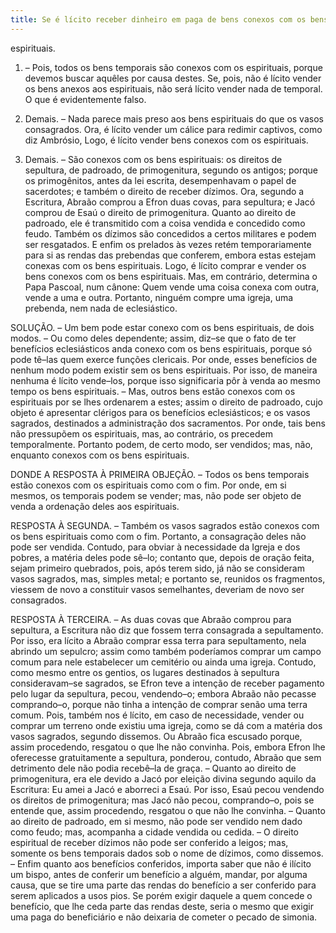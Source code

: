 ```yaml
---
title: Se é lícito receber dinheiro em paga de bens conexos com os bens
---
```


espirituais.  

1. – Pois, todos os bens temporais são conexos com os espirituais, porque devemos buscar aquêles por causa destes. Se, pois, não é lícito vender os bens anexos aos espirituais, não será lícito vender nada de temporal. O que é evidentemente falso. 

2. Demais. – Nada parece mais preso aos bens espirituais do que os vasos consagrados. Ora, é lícito vender um cálice para redimir captivos, como diz Ambrósio, Logo, é lícito vender bens conexos com os espirituais.  

3. Demais. – São conexos com os bens espirituais: os direitos de sepultura, de padroado, de primogenitura, segundo os antigos; porque os primogênitos, antes da lei escrita, desempenhavam o papel de sacerdotes; e também o direito de receber dízimos. Ora, segundo a Escritura, Abraão comprou a Efron duas covas, para sepultura; e Jacó comprou de Esaú o direito de primogenitura. Quanto ao direito de padroado, ele é transmitido com a coisa vendida e concedido como feudo. Também os dízimos são concedidos a certos militares e podem ser resgatados. E enfim os prelados às vezes retém temporariamente para si as rendas das prebendas que conferem, embora estas estejam conexas com os bens espirituais. Logo, é lícito comprar e vender os bens conexos com os bens espirituais.  Mas, em contrário, determina o Papa Pascoal, num cânone: Quem vende uma coisa conexa com outra, vende a uma e outra. Portanto, ninguém compre uma igreja, uma prebenda, nem nada de eclesiástico.  

SOLUÇÃO. – Um bem pode estar conexo com os bens espirituais, de dois modos. – Ou como deles dependente; assim, diz–se que o fato de ter benefícios eclesiásticos anda conexo com os bens espirituais, porque só pode tê–las quem exerce funções clericais. Por onde, esses benefícios de nenhum modo podem existir sem os bens espirituais. Por isso, de maneira nenhuma é lícito vende–los, porque isso significaria pôr à venda ao mesmo tempo os bens espirituais. – Mas, outros bens estão conexos com os espirituais por se lhes ordenarem a estes; assim o direito de padroado, cujo objeto é apresentar clérigos para os benefícios eclesiásticos; e os vasos sagrados, destinados a administração dos sacramentos. Por onde, tais bens não pressupõem os espirituais, mas, ao contrário, os precedem temporalmente. Portanto podem, de certo modo, ser vendidos; mas, não, enquanto conexos com os bens espirituais.  

DONDE A RESPOSTA À PRIMEIRA OBJEÇÃO. – Todos os bens temporais estão conexos com os espirituais como com o fim. Por onde, em si mesmos, os temporais podem se vender; mas, não pode ser objeto de venda a ordenação deles aos espirituais.  

RESPOSTA À SEGUNDA. – Também os vasos sagrados estão conexos com os bens espirituais como com o fim. Portanto, a consagração deles não pode ser vendida. Contudo, para obviar à necessidade da Igreja e dos pobres, a matéria deles pode sê–lo; contanto que, depois de oração feita, sejam primeiro quebrados, pois, após terem sido, já não se consideram vasos sagrados, mas, simples metal; e portanto se, reunidos os fragmentos, viessem de novo a constituir vasos semelhantes, deveriam de novo ser consagrados.  

RESPOSTA À TERCEIRA. – As duas covas que Abraão comprou para sepultura, a Escritura não diz que fossem terra consagrada a sepultamento. Por isso, era lícito a Abraão comprar essa terra para sepultamento, nela abrindo um sepulcro; assim como também poderíamos comprar um campo comum para nele estabelecer um cemitério ou ainda uma igreja. Contudo, como mesmo entre os gentios, os lugares destinados à sepultura consideravam–se sagrados, se Efron teve a intenção de receber pagamento pelo lugar da sepultura, pecou, vendendo–o; embora Abraão não pecasse comprando–o, porque não tinha a intenção de comprar senão uma terra comum. Pois, também nos é lícito, em caso de necessidade, vender ou comprar um terreno onde existiu uma igreja, como se dá com a matéria dos vasos sagrados, segundo dissemos. Ou Abraão fica escusado porque, assim procedendo, resgatou o que lhe não convinha. Pois, embora Efron lhe oferecesse gratuitamente a sepultura, ponderou, contudo, Abraão que sem detrimento dele não podia recebê–la de graça. – Quanto ao direito de primogenitura, era ele devido a Jacó por eleição divina segundo aquilo da Escritura: Eu amei a Jacó e aborreci a Esaú. Por isso, Esaú pecou vendendo os direitos de primogenitura; mas Jacó não pecou, comprando–o, pois se entende que, assim procedendo, resgatou o que não lhe convinha. – Quanto ao direito de padroado, em si mesmo, não pode ser vendido nem dado como feudo; mas, acompanha a cidade vendida ou cedida. – O direito espiritual de receber dízimos não pode ser conferido a leigos; mas, somente os bens temporais dados sob o nome de dízimos, como dissemos. – Enfim quanto aos benefícios conferidos, importa saber que não é ilícito um bispo, antes de conferir um benefício a alguém, mandar, por alguma causa, que se tire uma parte das rendas do benefício a ser conferido para serem aplicados a usos pios. Se porém exigir daquele a quem concede o benefício, que lhe ceda parte das rendas deste, seria o mesmo que exigir uma paga do beneficiário e não deixaria de cometer o pecado de simonia.